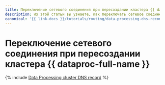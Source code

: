 ```yaml
---
title: Переключение сетевого соединения при пересоздании кластера {{ dataproc-full-name }}
description: Из этой статьи вы узнаете, как переключать сетевое соединение при пересоздании кластера {{ dataproc-name }}.
canonical: '{{ link-docs }}/tutorials/routing/data-processing-dns-reconnect.md'
---
```


# Переключение сетевого соединения при пересоздании кластера {{ dataproc-full-name }}

{% include [Data Processing cluster DNS record](../../_tutorials/routing/data-processing-dns-reconnect.md) %}
